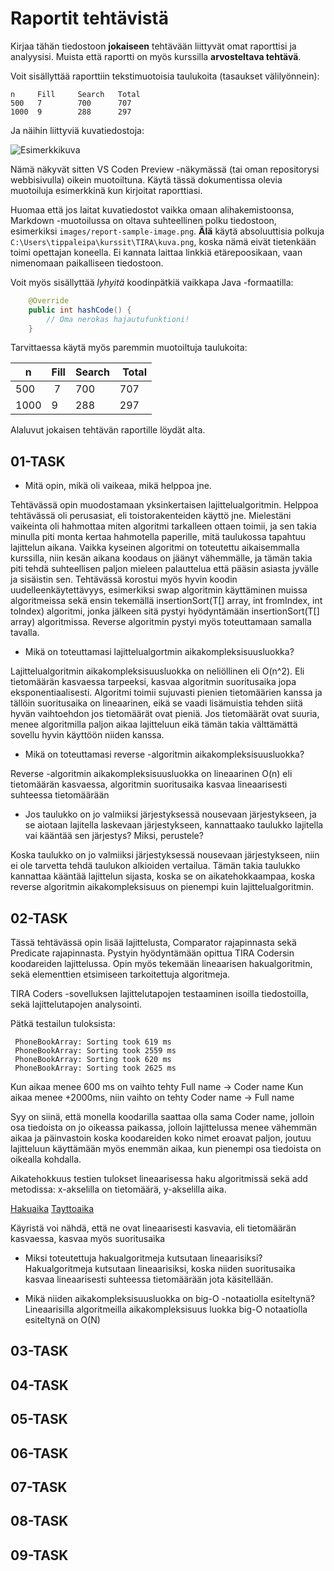 # Raportit tehtävistä

Kirjaa tähän tiedostoon **jokaiseen** tehtävään liittyvät omat raporttisi ja analyysisi. Muista että raportti on myös kurssilla **arvosteltava tehtävä**.

Voit sisällyttää raporttiin tekstimuotoisia taulukoita (tasaukset välilyönnein):

```
n     Fill     Search   Total
500   7        700      707
1000  9        288      297
```

Ja näihin liittyviä kuvatiedostoja:

![Esimerkkikuva](report-sample-image.png)

Nämä näkyvät sitten VS Coden Preview -näkymässä (tai oman repositorysi webbisivulla) oikein muotoiltuna. Käytä tässä dokumentissa olevia muotoiluja esimerkkinä kun kirjoitat raporttiasi. 

Huomaa että jos laitat kuvatiedostot vaikka omaan alihakemistoonsa, Markdown -muotoilussa on oltava suhteellinen polku tiedostoon, esimerkiksi `images/report-sample-image.png`. **Älä** käytä absoluuttisia polkuja `C:\Users\tippaleipa\kurssit\TIRA\kuva.png`, koska nämä eivät tietenkään toimi opettajan koneella. Ei kannata laittaa linkkiä etärepoosikaan, vaan nimenomaan paikalliseen tiedostoon.

Voit myös sisällyttää *lyhyitä* koodinpätkiä vaikkapa Java -formaatilla:

```Java
	@Override
	public int hashCode() {
		// Oma nerokas hajautufunktioni!
	}
```
Tarvittaessa käytä myös paremmin muotoiltuja taulukoita:

| n	| Fill	| Search	| Total |
|-----|--------|--------|-------|
| 500	 | 7	| 700	| 707 |
| 1000 |	9	| 288	| 297 | 

Alaluvut jokaisen tehtävän raportille löydät alta.


## 01-TASK

* Mitä opin, mikä oli vaikeaa, mikä helppoa jne.

Tehtävässä opin muodostamaan yksinkertaisen lajittelualgoritmin. Helppoa tehtävässä oli perusasiat, eli toistorakenteiden käyttö jne. Mielestäni vaikeinta oli hahmottaa miten algoritmi tarkalleen ottaen toimii, ja sen takia minulla piti monta kertaa hahmotella paperille, mitä taulukossa tapahtuu lajittelun aikana. Vaikka kyseinen algoritmi on toteutettu aikaisemmalla kurssilla, niin kesän aikana koodaus on jäänyt vähemmälle, ja tämän takia piti tehdä suhteellisen paljon mieleen palauttelua että pääsin asiasta jyvälle ja sisäistin sen. Tehtävässä korostui myös hyvin koodin uudelleenkäytettävyys, esimerkiksi swap algoritmin käyttäminen muissa algoritmeissa sekä ensin tekemällä insertionSort(T[] array, int fromIndex, int toIndex) algoritmi, jonka jälkeen sitä pystyi hyödyntämään insertionSort(T[] array) algoritmissa. Reverse algoritmin pystyi myös toteuttamaan samalla tavalla.

* Mikä on toteuttamasi lajittelualgortmin aikakompleksisuusluokka?

Lajittelualgoritmin aikakompleksisuusluokka on neliöllinen eli O(n^2). Eli tietomäärän kasvaessa tarpeeksi, kasvaa algoritmin suoritusaika jopa eksponentiaalisesti. Algoritmi toimii sujuvasti pienien tietomäärien kanssa ja tällöin suoritusaika on lineaarinen, eikä se vaadi lisämuistia tehden siitä hyvän vaihtoehdon jos tietomäärät ovat pieniä. Jos tietomäärät ovat suuria, menee algoritmilla paljon aikaa lajitteluun eikä tämän takia välttämättä sovellu hyvin käyttöön niiden kanssa.

* Mikä on toteuttamasi reverse -algoritmin aikakompleksisuusluokka?

Reverse -algoritmin aikakompleksisuusluokka on lineaarinen O(n) eli tietomäärän kasvaessa, algoritmin suoritusaika kasvaa lineaarisesti suhteessa tietomäärään

* Jos taulukko on jo valmiiksi järjestyksessä nousevaan järjestykseen, ja se aiotaan lajitella laskevaan järjestykseen, kannattaako taulukko lajitella vai kääntää sen järjestys? Miksi, perustele?

Koska taulukko on jo valmiiksi järjestyksessä nousevaan järjestykseen, niin ei ole tarvetta tehdä taulukon alkioiden vertailua. Tämän takia taulukko kannattaa kääntää lajittelun sijasta, koska se on aikatehokkaampaa, koska reverse algoritmin aikakompleksisuus on pienempi kuin lajittelualgoritmin.

## 02-TASK

Tässä tehtävässä opin lisää lajittelusta, Comparator rajapinnasta sekä Predicate rajapinnasta. Pystyin hyödyntämään opittua TIRA Codersin koodareiden lajittelussa. Opin myös tekemään lineaarisen hakualgoritmin, sekä elementtien etsimiseen tarkoitettuja algoritmeja.

TIRA Coders -sovelluksen lajittelutapojen testaaminen isoilla tiedostoilla, sekä lajittelutapojen analysointi.

Pätkä testailun tuloksista:

     PhoneBookArray: Sorting took 619 ms
     PhoneBookArray: Sorting took 2559 ms
     PhoneBookArray: Sorting took 620 ms
     PhoneBookArray: Sorting took 2625 ms

Kun aikaa menee 600 ms on vaihto tehty Full name -> Coder name
Kun aikaa menee +2000ms, niin vaihto on tehty Coder name -> Full name

Syy on siinä, että monella koodarilla saattaa olla sama Coder name, jolloin osa tiedoista on jo oikeassa paikassa, jolloin lajittelussa menee vähemmän aikaa ja päinvastoin koska koodareiden koko nimet eroavat paljon, joutuu lajitteluun käyttämään myös enemmän aikaa, kun pienempi osa tiedoista on oikealla kohdalla.

Aikatehokkuus testien tulokset lineaarisessa haku algoritmissä sekä add metodissa:
x-akselilla on tietomäärä, y-akselilla aika.

[Hakuaika](TIRA_TASK02_Hakuaika.png)
[Tayttoaika](TIRA_TASK02_Tayttoaika.png)

Käyristä voi nähdä, että ne ovat lineaarisesti kasvavia, eli tietomäärän kasvaessa, kasvaa myös suoritusaika

* Miksi toteutettuja hakualgoritmeja kutsutaan lineaarisiksi?
	Hakualgoritmeja kutsutaan lineaarisiksi, koska niiden suoritusaika kasvaa lineaarisesti suhteessa tietomäärään jota käsitellään.

* Mikä niiden aikakompleksisuusluokka on big-O -notaatiolla esiteltynä?
	Lineaarisilla algoritmeilla aikakompleksisuus luokka big-O notaatiolla esiteltynä on O(N)

## 03-TASK

## 04-TASK

## 05-TASK

## 06-TASK

## 07-TASK

## 08-TASK

## 09-TASK